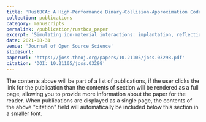 ```yaml
---
title: 'RustBCA: A High-Performance Binary-Collision-Approximation Code for Ion-Material Interactions'
collection: publications
category: manuscripts
permalink: /publication/rustbca_paper
excerpt: 'Simulating ion-material interactions: implantation, reflection, sputtering, and damage. It's free and open-source, too!'
date: 2021-08-31
venue: 'Journal of Open Source Science'
slidesurl:
paperurl: 'https://joss.theoj.org/papers/10.21105/joss.03298.pdf'
citation: 'DOI: 10.21105/joss.03298'
---
```


The contents above will be part of a list of publications, if the user clicks the link for the publication than the contents of section will be rendered as a full page, allowing you to provide more information about the paper for the reader. When publications are displayed as a single page, the contents of the above "citation" field will automatically be included below this section in a smaller font.
